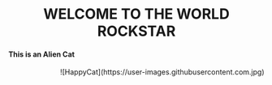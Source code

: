 <h1 align="center"> WELCOME TO THE WORLD ROCKSTAR </h1> 
<h4> This is an Alien Cat </h4>
<div align="right">
![HappyCat](https://user-images.githubusercontent.com.jpg)

</div>
